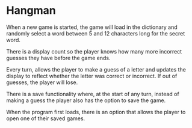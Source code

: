 # Hangman

When a new game is started, the game will load in the dictionary and randomly select a word between 5 and 12 characters long for the secret word.


There is a display count so the player knows how many more incorrect guesses they have before the game ends. 



Every turn, allows the player to make a guess of a letter and updates the display to reflect whether the letter was correct or incorrect. If out of guesses, the player will lose.


There is a save functionality where, at the start of any turn, instead of making a guess the player also has the option to save the game. 


When the program first loads, there is an option that allows the player to open one of their saved games.
